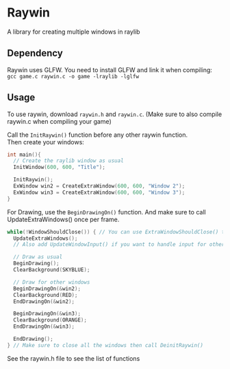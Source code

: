 # Raywin
A library for creating multiple windows in raylib

## Dependency
Raywin uses GLFW. You need to install GLFW and link it when compiling:  
`gcc game.c raywin.c -o game -lraylib -lglfw`

## Usage
To use raywin, download `raywin.h` and `raywin.c`. (Make sure to also compile raywin.c when compiling your game)  

Call the `InitRaywin()` function before any other raywin function.  
Then create your windows:  
```c
int main(){
  // Create the raylib window as usual
  InitWindow(600, 600, "Title");

  InitRaywin();
  ExWindow win2 = CreateExtraWindow(600, 600, "Window 2");
  ExWindow win3 = CreateExtraWindow(600, 600, "Window 3");
}
```

For Drawing, use the `BeginDrawingOn()` function. And make sure to call UpdateExtraWindows() once per frame.  

```c
while(!WindowShouldClose()) { // You can use ExtraWindowShouldClose() to check other windows
  UpdateExtraWindows();
  // Also add UpdateWindowInput() if you want to handle input for other windows

  // Draw as usual
  BeginDrawing();
  ClearBackground(SKYBLUE);

  // Draw for other windows
  BeginDrawingOn(&win2);
  ClearBackground(RED);
  EndDrawingOn(&win2);

  BeginDrawingOn(&win3);
  ClearBackground(ORANGE);
  EndDrawingOn(&win3);

  EndDrawing();
} // Make sure to close all the windows then call DeinitRaywin()
```

See the raywin.h file to see the list of functions

